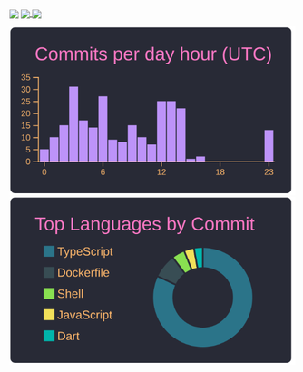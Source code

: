 <!-- <img src="https://raw.githubusercontent.com/mochi-sann/mochi-sann/master/This%20is%20Mochi_%E3%82%A2%E3%83%BC%E3%83%88%E3%83%9C%E3%83%BC%E3%83%89%201.png">
<hr> -->


<!-- <h1 align="center">Hi 👋, I'm Mochi</h1> -->

 
 <img align="center" src="https://komarev.com/ghpvc/?username=mochi-sann" />

<a href="https://github.com/Platane/snk"> 
 <img align="center" src="https://raw.githubusercontent.com/mochi-sann/mochi-sann/output/github-contribution-grid-snake.svg" />
</a>
<!-- 
![](https://card.mochisann.net/api/top-langs/?username=mochi-sann&count_private=true&theme=dracula&show_icons=true&cache_seconds=10000&include_all_commits=true&layout=&card_width=)
<br> -->
<!-- ああああああああああああ
<a href="https://github.com/anuraghazra/github-readme-stats">
  <img align="center" src="https://card.mochisann.net/api/top-langs/?username=mochi-sann&count_private=true&theme=dracula&show_icons=true&cache_seconds=10000&include_all_commits=true&layout=compact&card_width=250&langs_count=8" />
</a>
-->


<a href="https://github.com/anuraghazra/convoychat">
  <img align="center" src="https://card.mochisann.net/api?username=mochi-sann&count_private=true&theme=dracula&show_icons=true&cache_seconds=10000&include_all_commits=true" />
</a>


<!--  ![](https://card.mochisann.net/api/top-langs/?username=mochi-sann&count_private=true&theme=dracula&show_icons=true&cache_seconds=10000&include_all_commits=true&layout=compact&card_width=250&langs_count=9&hide=ruby)
![](https://card.mochisann.net/api?username=mochi-sann&count_private=true&theme=dracula&show_icons=true&cache_seconds=10000&include_all_commits=true) -->
<!-- <img align="left" src="https://card.mochisann.net/api?username=mochi-sann&count_private=true&theme=dracula&show_icons=true&cache_seconds=10000" /> -->

<!-- <hr> -->
<!-- [![](https://raw.githubusercontent.com/mochi-sann/mochi-sann/master/profile-summary-card-output/dracula/1-repos-per-language.svg)](https://github.com/vn7n24fzkq/github-profile-summary-cards) -->



![](https://raw.githubusercontent.com/mochi-sann/mochi-github-profile-summary-cards-example/master/profile-summary-card-output/dracula/4-productive-time.svg)
![](https://raw.githubusercontent.com/mochi-sann/mochi-github-profile-summary-cards-example/master/profile-summary-card-output/dracula/2-most-commit-language.svg)








<!-- <p><img align="center" src="https://github-readme-streak-stats.herokuapp.com/?user=mochi-sann&" alt="mochi-sann" /></p> -->










